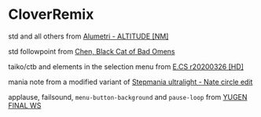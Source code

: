 # CloverRemix

std and all others from [Alumetri - ALTITUDE [NM]](https://osu.ppy.sh/community/forums/topics/1684016)

std followpoint from [Chen, Black Cat of Bad Omens](https://www.reddit.com/r/OsuSkins/comments/uaiuui/%E6%9D%B1%E6%96%B9project_chen_black_cat_of_bad_omens_animated/)

taiko/ctb and elements in the selection menu from [E.CS r20200326 [HD]](https://osu.ppy.sh/community/forums/topics/864394)

mania note from a modified variant of [Stepmania ultralight - Nate circle edit](http://www.mediafire.com/file/kz99ov5xl4atzf6/Stepmania_ultralight_-_Nate_circle_edit.zip/file)

applause, failsound, `menu-button-background` and `pause-loop` from [YUGEN FINAL WS](https://osu.ppy.sh/community/forums/topics/365036)
